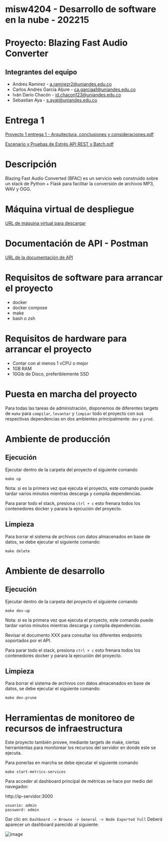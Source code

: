 # misw4204 - Desarrollo de software en la nube - 202215

# Proyecto: Blazing Fast Audio Converter
## Integrantes del equipo
* Andres Ramirez - a.ramirezr2@uniandes.edu.co
* Carlos Andrés García Aljure - ca.garciaa1@uniandes.edu.co
* Iván Darío Chacón - id.chacon123@uniandes.edu.co
* Sebastian Aya - s.ayat@uniandes.edu.co

# Entrega 1

[Proyecto 1 entrega 1 - Arquitectura, conclusiones y consideraciones.pdf](https://github.com/saya6/misw4204-desarrollo-software-en-la-nube-202215/files/9845348/Proyecto.1.entrega.1.-.Arquitectura.conclusiones.y.consideraciones.pdf)

[Escenario y Pruebas de Estrés API REST y Batch.pdf](https://github.com/saya6/misw4204-desarrollo-software-en-la-nube-202215/files/9845350/Escenario.y.Pruebas.de.Estres.API.REST.y.Batch.pdf)


# Descripción
Blazing Fast Audio Converted (BFAC) es un servicio web construido sobre un stack de Python + Flask para facilitar la conversión de archivos MP3, WAV y OGG.

# Máquina virtual de despliegue

[URL de máquina virtual para descargar](https://drive.google.com/drive/folders/1JtBJps19i3QfBgdMkRTqWbD3MvmTytx9)

# Documentación de API - Postman

[URL de la documentación de API](https://documenter.getpostman.com/view/807412/2s84DrQhAZ#3b9434a5-eb93-440b-8dd1-b913acdb6986)

# Requisitos de software para arrancar el proyecto
- docker
- docker compose
- make
- bash o zsh

# Requisitos de hardware para arrancar el proyecto
- Contar con al menos 1 vCPU o mejor
- 1GB RAM
- 10Gib de Disco, preferiblemente SSD

# Puesta en marcha del proyecto
Para todas las tareas de administración, disponemos de diferentes targets de `make` para `compilar`, `levantar` y `limpiar` todo el proyecto con sus respectivas dependencias en dos ambientes principalmente: `dev` y `prod`.

# Ambiente de producción
## Ejecución
Ejecutar dentro de la carpeta del proyecto el siguiente comando
```
make up
```
Nota: si es la primera vez que ejecuta el proyecto, este comando puede tardar varios minutos mientras descarga y compila dependencias.

Para parar todo el stack, presiona `ctrl + c` esto frenara todos los contenedores docker y parara la ejecución del proyecto.

## Limpieza
Para borrar el sistema de archivos con datos almacenados en base de datos, se debe ejecutar el siguiente comando:
```
make delete
```

# Ambiente de desarrollo
## Ejecución
Ejecutar dentro de la carpeta del proyecto el siguiente comando
```
make dev-up
```
Nota: si es la primera vez que ejecuta el proyecto, este comando puede tardar varios minutos mientras descarga y compila dependencias.

Revisar el documento XXX para consultar los diferentes endpoints soportados por el API.

Para parar todo el stack, presiona `ctrl + c` esto frenara todos los contenedores docker y parara la ejecución del proyecto.

## Limpieza
Para borrar el sistema de archivos con datos almacenados en base de datos, se debe ejecutar el siguiente comando:
```
make dev-prune
```

# Herramientas de monitoreo de recursos de infraestructura
Este proyecto también provee, mediante targets de make, ciertas herramientas para monitorear los recursos del servidor en donde este se ejecuta.

Para ponerlas en marcha se debe ejecutar el siguiente comando
```
make start-metrics-services
```

Para acceder al dashboard principal de métricas se hace por medio del navegador:

http://ip-servidor:3000

```
usuario: admin
password: admin
```

Dar clic en: `Dashboard -> Browse -> General -> Node Exported Full`
Deberá aparecer un dashboard parecido al siguiente:

![image](https://user-images.githubusercontent.com/98656909/197349300-bad352ce-4872-42ee-bd10-7461895a19f8.png)

